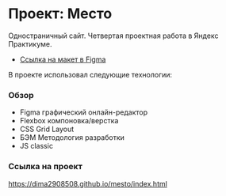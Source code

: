# Проект: Место
Одностраничный сайт. 
Четвертая проектная работа в Яндекс Практикуме.
* [Ссылка на макет в Figma](https://www.figma.com/file/2cn9N9jSkmxD84oJik7xL7/JavaScript.-Sprint-4?node-id=0%3A1)

В проекте использовал следующие технологии:
### Обзор
* Figma графический онлайн-редактор 
* Flexbox компоновка/верстка
* CSS Grid Layout  
* БЭМ Методология разработки
* JS classic
### Ссылка на проект
https://dima2908508.github.io/mesto/index.html
